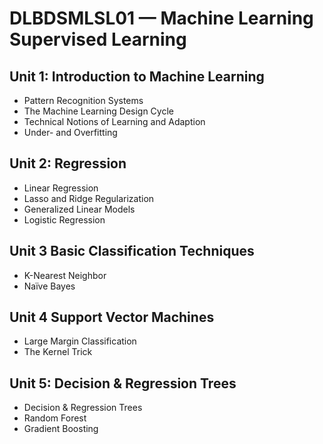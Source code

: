 # DLBDSMLSL01 — Machine Learning Supervised Learning
## Unit 1: Introduction to Machine Learning
* Pattern Recognition Systems
* The Machine Learning Design Cycle
* Technical Notions of Learning and Adaption
* Under- and Overfitting

## Unit 2: Regression
* Linear Regression
* Lasso and Ridge Regularization
* Generalized Linear Models
* Logistic Regression

## Unit 3 Basic Classification Techniques
* K-Nearest Neighbor
* Naïve Bayes

## Unit 4 Support Vector Machines
* Large Margin Classification
* The Kernel Trick

## Unit 5: Decision & Regression Trees
* Decision & Regression Trees
* Random Forest
* Gradient Boosting

